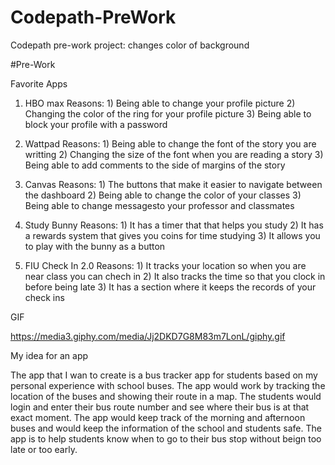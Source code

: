 # Codepath-PreWork
Codepath pre-work project: changes color of background

#Pre-Work

Favorite Apps

1) HBO max
   Reasons: 1) Being able to change your profile picture
            2) Changing the color of the ring for your profile picture
            3) Being able to block your profile with a password 
   
2) Wattpad
   Reasons: 1) Being able to change the font of the story you are writting 
            2) Changing the size of the font when you are reading a story
            3) Being able to add comments to the side of margins of the story 

3) Canvas
   Reasons: 1) The buttons that make it easier to navigate between the dashboard 
            2) Being able to change the color of your classes 
            3) Being able to change messagesto your professor and classmates 

4) Study Bunny
   Reasons: 1) It has a timer that that helps you study
            2) It has a rewards system that gives you coins for time studying
            3) It allows you to play with the bunny as a button 

5) FIU Check In 2.0
   Reasons: 1) It tracks your location so when you are near class you can chech in
            2) It also tracks the time so that you clock in before being late
            3) It has a section where it keeps the records of your check ins 
            
GIF

https://media3.giphy.com/media/Jj2DKD7G8M83m7LonL/giphy.gif
            
My idea for an app

The app that I wan to create is a bus tracker app for students based on my personal experience with school buses. The app would work by tracking the location of the buses and showing their route in a map. The students would login and enter their bus route number and see where their bus is at that exact moment. The app would keep track of the morning and afternoon buses and would keep the information of the school and students safe. The app is to help students know when to go to their bus stop without beign too late or too early.



